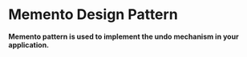 # Memento Design Pattern

**Memento pattern is used to implement the undo mechanism in your application.**